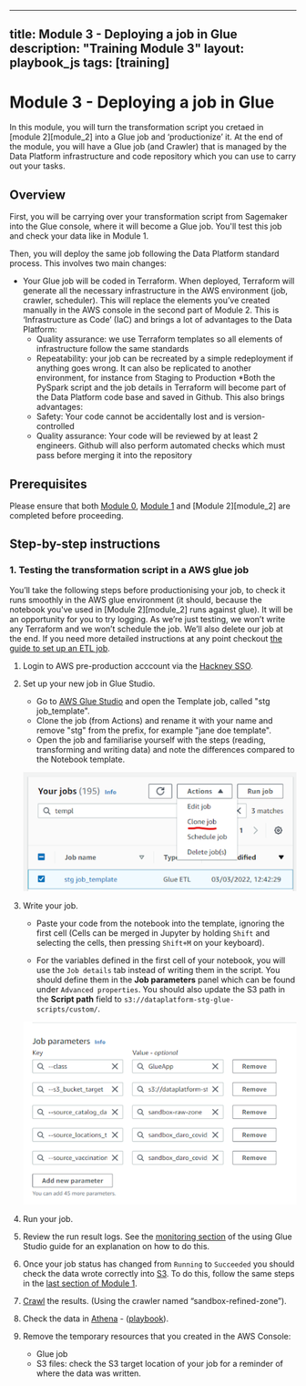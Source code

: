 
---
title: Module 3 - Deploying a job in Glue
description: "Training Module 3"
layout: playbook_js
tags: [training]
---

# Module 3 - Deploying a job in Glue


In this module, you will turn the transformation script you cretaed in [module 2][module_2] into a Glue job and ‘productionize’ it. At the end of the module, you will have a Glue job (and Crawler) that is managed by the Data Platform infrastructure and code repository which you can use to carry out your tasks.


## Overview

First, you will be carrying over your transformation script from Sagemaker into the Glue console, where it will become a Glue job. You'll test this job and check your data like in Module 1. 

Then, you will deploy the same job following the Data Platform standard process. This involves two main changes:
  * Your Glue job will be coded in Terraform. When deployed, Terraform will generate all the necessary infrastructure in the AWS environment (job, crawler, scheduler). This will replace the elements you’ve created manually in the AWS console in the second part of Module 2. This is ‘Infrastructure as Code’ (IaC) and brings a lot of advantages to the Data Platform:
    * Quality assurance: we use Terraform templates so all elements of infrastructure follow the same standards
    * Repeatability: your job can be recreated by a simple redeployment if anything goes wrong. It can also be replicated to another environment, for instance from Staging to Production
  *Both the PySpark script and the job details in Terraform will become part of the Data Platform code base and saved in Github. This also brings advantages:
    * Safety: Your code cannot be accidentally lost and is version-controlled
    * Quality assurance: Your code will be reviewed by at least 2 engineers. Github will also perform automated checks which must pass before merging it into the repository



## Prerequisites

Please ensure that both [Module 0][module_0], [Module 1][module_1] and [Module 2][module_2] are completed before proceeding.


## Step-by-step instructions

### 1. Testing the transformation script in a AWS glue job

You’ll take the following steps before productionising your job, to check it runs smoothly in the AWS glue environment (it should, because the notebook you've used in [Module 2][module_2] runs against glue).
It will be an opportunity for you to try logging.
As we’re just testing, we won’t write any Terraform and we won’t schedule the job. 
We’ll also delete our job at the end.
If you need more detailed instructions at any point checkout [the guide to set up an ETL job][setting_up_etl_job].

1. Login to AWS pre-production acccount via the [Hackney SSO][hackney_sso].
2. Set up your new job in Glue Studio.
    * Go to [AWS Glue Studio][aws_glue_studio] and open the Template job, called "stg job_template".
    * Clone the job (from Actions) and rename it with your name and remove "stg" from the prefix, for example "jane doe template".
    * Open the job and familiarise yourself with the steps (reading, transforming and writing data) and note the differences compared to the Notebook template.

    ![Cloning a glue job](./images/cloning_jobs.png)
3. Write your job.

    * Paste your code from the notebook into the template, ignoring the first cell (Cells can be merged in Jupyter by holding `Shift` and selecting the cells, then pressing `Shift+M` on your keyboard).

    * For the variables defined in the first cell of your notebook, you will use the `Job details` tab instead of writing them in the script.
    You should define them in the **Job parameters** panel which can be found under `Advanced properties`. 
      You should also update the S3 path in the **Script path** field to `s3://dataplatform-stg-glue-scripts/custom/`. 

    ![job parameters](./images/job_parameters.png)
4. Run your job.
5. Review the run result logs.
See the [monitoring section][monitoring_jobs] of the using Glue Studio guide for an explanation on how to do this.
6. Once your job status has changed from `Running` to `Succeeded` you should check the data wrote correctly into [S3][s3].
To do this, follow the same steps in the [last section of Module 1][module_1_step_6].
7. [Crawl][glue_crawlers] the results. (Using the crawler named “sandbox-refined-zone”).
8. Check the data in [Athena][athena_query_editor] - ([playbook][querying_with_athena]).
9. Remove the temporary resources that you created in the AWS Console:
   - Glue job
   - S3 files: check the S3 target location of your job for a reminder of where the data was written.





[module_0]: ./module-0.md
[module_1]: ./module-1.md
[module_1_step_6]: ./module-1.md#6-crawling-the-ingested-data-to-make-it-available-in-the-glue-catalogue
[about_pyspark]: https://spark.apache.org/docs/latest/api/python/
[about_glue]: https://aws.amazon.com/glue/?whats-new-cards.sort-by=item.additionalFields.postDateTime&whats-new-cards.sort-order=desc
[about_jupyter]: https://jupyter.org/
[pyspark_by_example]: https://sparkbyexamples.com/pyspark-tutorial/
[aws_glue_studio]: https://eu-west-2.console.aws.amazon.com/gluestudio/home?region=eu-west-2#/jobs
[querying_with_athena]: ../playbook/querying-and-analysing-data/querying-data-using-sql.md
[sagemaker_article]: ../playbook/transforming-data/using-aws-glue/006-using-sagemaker.md 
[setting_up_etl_job]: ../playbook/transforming-data/using-aws-glue/001-using-glue-studio.md
[monitoring_jobs]: ../playbook/transforming-data/using-aws-glue/001-using-glue-studio.md#monitoring-a-glue-job-run
[hackney_sso]: https://hackney.awsapps.com/start#/
[s3]: https://s3.console.aws.amazon.com/s3/home?region=eu-west-2
[athena_query_editor]: https://eu-west-2.console.aws.amazon.com/athena/home?region=eu-west-2#/query-editor/
[glue_crawlers]: https://eu-west-2.console.aws.amazon.com/glue/home?region=eu-west-2#catalog:tab=crawlers
[refined_zone]: ../glossary.md#refined-zone

